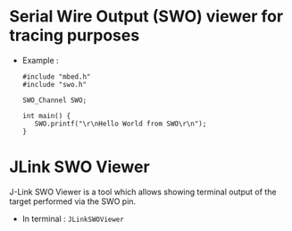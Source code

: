 # Serial Wire Output (SWO) viewer for tracing purposes

- Example :
  
  ```
  #include "mbed.h"
  #include "swo.h"

  SWO_Channel SWO;

  int main() {
     SWO.printf("\r\nHello World from SWO\r\n");
  }
  ```
  
# JLink SWO Viewer
J-Link SWO Viewer is a tool which allows showing terminal output of the target performed via the SWO pin.

- In terminal : `JLinkSWOViewer`
